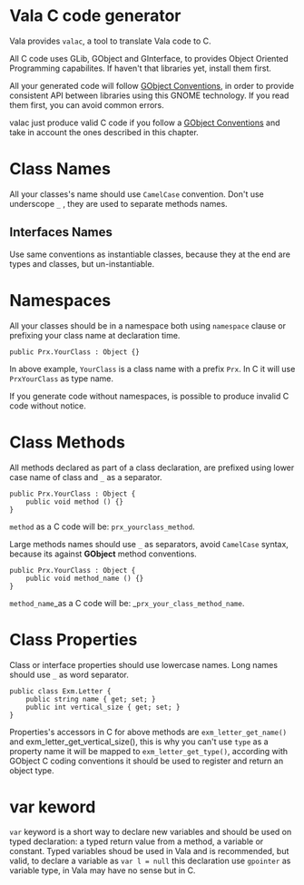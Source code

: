 # Vala C code generator

Vala provides `valac`, a tool to translate Vala code to C.

All C code uses GLib, GObject and GInterface, to provides Object Oriented Programming capabilites. If haven't that libraries yet, install them first.

All your generated code will follow [GObject Conventions](https://developer.gnome.org/gobject/stable/gtype-conventions.html), in order to provide consistent API between libraries using this GNOME technology. If you read them first, you can avoid common errors.

valac just produce valid C code if you follow a [GObject Conventions](https://developer.gnome.org/gobject/stable/gtype-conventions.html) and take in account the ones described in this chapter.

# Class Names

All your classes's name should use `CamelCase` convention. Don't use underscope `_` , they are used to separate methods names.

## Interfaces Names

Use same conventions as instantiable classes, because they at the end are types and classes, but un-instantiable.

# Namespaces

All your classes should be in a namespace both using `namespace` clause or prefixing your class name at declaration time.

```
public Prx.YourClass : Object {}
```

In above example, `YourClass` is a class name with a prefix `Prx`. In C it will use `PrxYourClass` as type name.

If you generate code without namespaces, is possible to produce invalid C code without notice.

# Class Methods

All methods declared as part of a class declaration, are prefixed using lower case name of class and `_` as a separator.

```
public Prx.YourClass : Object {
    public void method () {}
}
```

`method` as a C code will be: `prx_yourclass_method`.

Large methods names should use `_` as separators, avoid `CamelCase` syntax, because its against **GObject** method conventions.

```
public Prx.YourClass : Object {
    public void method_name () {}
}
```

`method_name`_as a C code will be: _`prx_your_class_method_name`.

# Class Properties

Class or interface properties should use lowercase names. Long names should use `_` as word separator.

```
public class Exm.Letter {
    public string name { get; set; }
    public int vertical_size { get; set; }
}
```

Properties's accessors in C for above methods are `exm_letter_get_name()` and exm\_letter\_get\_vertical\_size\(\), this is why you can't use `type` as a property name it will be mapped to `exm_letter_get_type()`, according with GObject C coding conventions it should be used to register and return an object type.

# var keword

`var` keyword is a short way to declare new variables and should be used on typed declaration: a typed return value from a method, a variable or constant. Typed variables shoud be used in Vala and is recommended, but valid, to declare a variable as `var l = null` this declaration use `gpointer` as variable type, in Vala may have no sense but in C.

